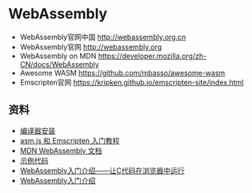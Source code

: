 # WebAssembly

- WebAssembly官网中国 <http://webassembly.org.cn>
- WebAssembly官网 <http://webassembly.org>
- WebAssembly on MDN <https://developer.mozilla.org/zh-CN/docs/WebAssembly>
- Awesome WASM <https://github.com/mbasso/awesome-wasm>
- Emscripten官网 <https://kripken.github.io/emscripten-site/index.html>

## 资料

- [编译器安装](emscripten.install/readme.md)
- [asm.js 和 Emscripten 入门教程](asm.js和emscripten入门教程/readme.md)
- [MDN WebAssembly 文档](MDN/readme.md)
- [示例代码](webassmebly.eg/readme.md)
- [WebAssembly入门介绍——让C代码在浏览器中运行](WebAssembly入门介绍/readme.md)
- [WebAssembly入门介绍](WebAssembly入门介绍/readme.md)
